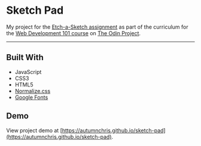 # Sketch Pad

My project for the [Etch-a-Sketch assignment](https://www.theodinproject.com/courses/web-development-101/lessons/etch-a-sketch-project) as part of the curriculum for the [Web Development 101 course](https://www.theodinproject.com/courses/web-development-101) on [The Odin Project](https://www.theodinproject.com).

---

## Built With
* JavaScript
* CSS3
* HTML5
* [Normalize.css](http://necolas.github.io/normalize.css)
* [Google Fonts](https://fonts.google.com)

## Demo

View project demo at [https://autumnchris.github.io/sketch-pad](https://autumnchris.github.io/sketch-pad).
